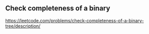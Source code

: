 ## Check completeness of a binary
https://leetcode.com/problems/check-completeness-of-a-binary-tree/description/
